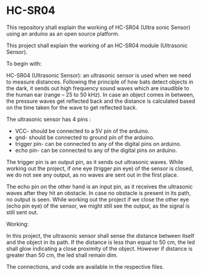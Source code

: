 # HC-SR04
This repository shall explain the working of HC-SR04 (Ultra sonic Sensor) using an arduino as an open source platform.

This project shall explain the working of an HC-SR04 module (Ultrasonic Sensor).

To begin with:

HC-SR04 (Ultrasonic Sensor): an ultrasonic sensor is used when we need to measure distances. Following the principle of how bats detect objects in the dark, it sends out high frequency sound waves which are inaudible to the human ear (range – 25 to 50 kHz). In case an object comes in between, the pressure waves get reflected back and the distance is calculated based on the time taken for the wave to get reflected back.

The ultrasonic sensor has 4 pins :

- VCC- should be connected to a 5V pin of the arduino.
- gnd- should be connected to ground pin of the arduino.
- trigger pin- can be connected to any of the digital pins on arduino.
- echo pin- can be connected to any of the digital pins on arduino.

The trigger pin is an output pin, as it sends out ultrasonic waves. While working out the project, if one eye (trigger pin eye) of the sensor is closed, we do not see any output, as no waves are sent out in the first place.

The echo pin on the other hand is an input pin, as it receives the ultrasonic waves after they hit an obstacle. In case no obstacle is present in its path, no output is seen. While working out the project if we close the other eye (echo pin eye) of the sensor, we might still see the output, as the signal is still sent out.

Working:

In this project, the ultrasonic sensor shall sense the distance between itself and the object in its path. If the distance is less than equal to 50 cm, the led shall glow indicating a close proximity of the object. However if distance is greater than 50 cm, the led shall remain dim. 

The connections, and code are available in the respective files. 

